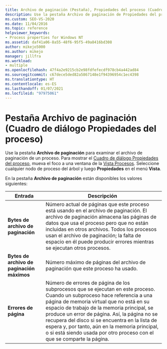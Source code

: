 ```yaml
---
title: Archivo de paginación (Pestaña), Propiedades del proceso (Cuadro de diálogo) | Microsoft Docs
description: Use la pestaña Archivo de paginación de Propiedades del proceso para examinar el archivo de paginación de un proceso. En este artículo se describe la configuración disponible.
ms.custom: SEO-VS-2020
ms.date: 11/04/2016
ms.topic: reference
helpviewer_keywords:
- Process properties for Windows NT
ms.assetid: daf41a06-8a55-48f6-95f5-49a8416bd308
author: mikejo5000
ms.author: mikejo
manager: jillfra
ms.workload:
- multiple
ms.openlocfilehash: 47f4a2e9215cb2e98fdfefecdf978cb4a442ad84
ms.sourcegitcommit: c67dece5ded82a5867148e1f94396954c1ec4398
ms.translationtype: HT
ms.contentlocale: es-ES
ms.lasthandoff: 01/07/2021
ms.locfileid: "97975061"
---
```

# <a name="page-file-tab-process-properties-dialog-box"></a>Pestaña Archivo de paginación (Cuadro de diálogo Propiedades del proceso)
Use la pestaña **Archivo de paginación** para examinar el archivo de paginación de un proceso. Para mostrar el [Cuadro de diálogo Propiedades del proceso](../debugger/process-properties-dialog-box.md), mueva el foco a una ventana de la [Vista Procesos](../debugger/processes-view.md). Seleccione cualquier nodo de proceso del árbol y luego **Propiedades** en el menú **Vista**.

 En la pestaña **Archivo de paginación** están disponibles los valores siguientes:

|Entrada|Descripción|
|-----------|-----------------|
|**Bytes de archivo de paginación**|Número actual de páginas que este proceso está usando en el archivo de paginación. El archivo de paginación almacena las páginas de datos que usa el proceso pero que no están incluidas en otros archivos. Todos los procesos usan el archivo de paginación; la falta de espacio en él puede producir errores mientras se ejecutan otros procesos.|
|**Bytes de archivo de paginación máximos**|Número máximo de páginas del archivo de paginación que este proceso ha usado.|
|**Errores de página**|Número de errores de página de los subprocesos que se ejecutan en este proceso. Cuando un subproceso hace referencia a una página de memoria virtual que no está en su espacio de trabajo de la memoria principal, se produce un error de página. Así, la página no se recupera del disco si se encuentra en la lista de espera y, por tanto, aún en la memoria principal, o si está siendo usada por otro proceso con el que se comparte la página.|
